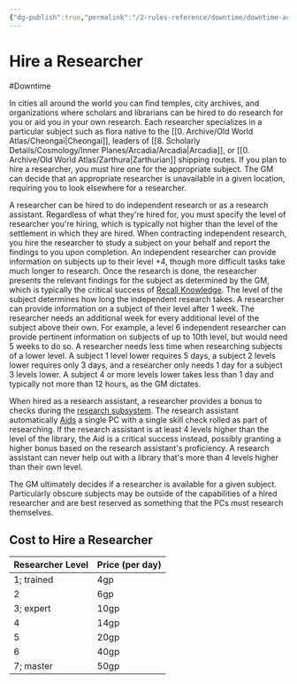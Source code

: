 ```yaml
---
{"dg-publish":true,"permalink":"/2-rules-reference/downtime/downtime-activities/study/hire-a-researcher/","noteIcon":""}
---
```


# Hire a Researcher
#Downtime 

In cities all around the world you can find temples, city archives, and organizations where scholars and librarians can be hired to do research for you or aid you in your own research. Each researcher specializes in a particular subject such as flora native to the [[0. Archive/Old World Atlas/Cheongai\|Cheongai]], leaders of [[8. Scholarly Details/Cosmology/Inner Planes/Arcadia/Arcadia\|Arcadia]], or [[0. Archive/Old World Atlas/Zarthura\|Zarthurian]] shipping routes. If you plan to hire a researcher, you must hire one for the appropriate subject. The GM can decide that an appropriate researcher is unavailable in a given location, requiring you to look elsewhere for a researcher.  
  
A researcher can be hired to do independent research or as a research assistant. Regardless of what they're hired for, you must specify the level of researcher you're hiring, which is typically not higher than the level of the settlement in which they are hired. When contracting independent research, you hire the researcher to study a subject on your behalf and report the findings to you upon completion. An independent researcher can provide information on subjects up to their level +4, though more difficult tasks take much longer to research. Once the research is done, the researcher presents the relevant findings for the subject as determined by the GM, which is typically the critical success of [Recall Knowledge](https://2e.aonprd.com/Actions.aspx?ID=26). The level of the subject determines how long the independent research takes. A researcher can provide information on a subject of their level after 1 week. The researcher needs an additional week for every additional level of the subject above their own. For example, a level 6 independent researcher can provide pertinent information on subjects of up to 10th level, but would need 5 weeks to do so. A researcher needs less time when researching subjects of a lower level. A subject 1 level lower requires 5 days, a subject 2 levels lower requires only 3 days, and a researcher only needs 1 day for a subject 3 levels lower. A subject 4 or more levels lower takes less than 1 day and typically not more than 12 hours, as the GM dictates.  
  
When hired as a research assistant, a researcher provides a bonus to checks during the [research subsystem](https://2e.aonprd.com/Rules.aspx?ID=1205). The research assistant automatically [Aids](https://2e.aonprd.com/Actions.aspx?ID=75) a single PC with a single skill check rolled as part of researching. If the research assistant is at least 4 levels higher than the level of the library, the Aid is a critical success instead, possibly granting a higher bonus based on the research assistant's proficiency. A research assistant can never help out with a library that's more than 4 levels higher than their own level.  
  
The GM ultimately decides if a researcher is available for a given subject. Particularly obscure subjects may be outside of the capabilities of a hired researcher and are best reserved as something that the PCs must research themselves. 

## Cost to Hire a Researcher
| Researcher Level  | Price (per day)   |
| --- | --- |
| 1; trained   |  4gp   |
| 2   |  6gp   |
| 3; expert   |  10gp   |
| 4   |  14gp   |
| 5   |  20gp   |
| 6   |  40gp   |
| 7; master   |  50gp   |

